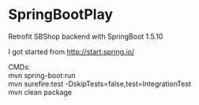 # SpringBootPlay
Retrofit SBShop backend with SpringBoot 1.5.10

I got started from
http://start.spring.io/

CMDs:  
mvn spring-boot:run  
mvn surefire:test -DskipTests=false,test=IntegrationTest  
mvn clean package  